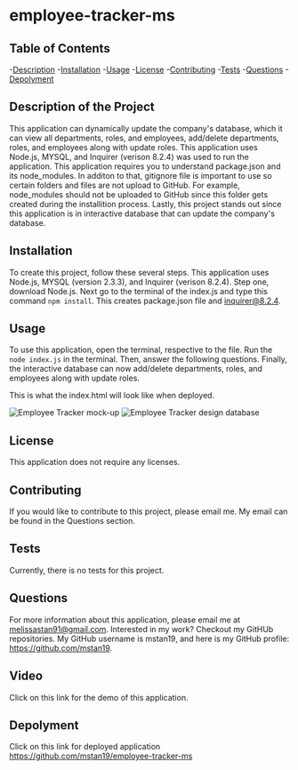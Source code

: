 # employee-tracker-ms

## Table of Contents
-[Description](#description) 
-[Installation](#installation) 
-[Usage](#usage)
-[License](#license)
-[Contributing](#contributing) 
-[Tests](#tests) 
-[Questions](#questions) 
-[Depolyment](#depolyment)

## Description of the Project
This application can dynamically update the company's database, which it can view all departments, roles, and employees, add/delete departments, roles, and employees along with update roles. This application uses Node.js, MYSQL, and Inquirer (verison 8.2.4) was used to run the application. This application requires you to understand package.json and its node_modules. In additon to that, gitignore file is important to use so certain folders and files are not upload to GitHub. For example, node_modules should not be uploaded to GitHub since this folder gets created during the installition process. Lastly, this project stands out since this application is in interactive database that can update the company's database.


## Installation
To create this project, follow these several steps. This application uses Node.js, MYSQL (version 2.3.3), and Inquirer (verison 8.2.4). Step one, download Node.js. Next go to the terminal of the index.js and type this command ```npm install```. This creates package.json file and inquirer@8.2.4. 


## Usage
To use this application, open the terminal, respective to the file. Run the ```node index.js``` in the terminal. Then, answer the following questions. Finally, the interactive database can now add/delete departments, roles, and employees along with update roles. 

This is what the index.html will look like when deployed.

![Employee Tracker mock-up](./assets/images/)
![Employee Tracker design database](./assets/images/design_db_schemas.pngimages/)

## License
This application does not require any licenses.

## Contributing
If you would like to contribute to this project, please email me. My email can be found in the Questions section.

## Tests
Currently, there is no tests for this project.

## Questions

For more information about this application, please email me at melissastan91@gmail.com. Interested in my work? Checkout my GitHUb repositories. My GitHub username is mstan19, and here is my GitHub profile: https://github.com/mstan19.

## Video
Click on this link for the demo of this application.


## Depolyment
Click on this link for deployed application
https://github.com/mstan19/employee-tracker-ms
